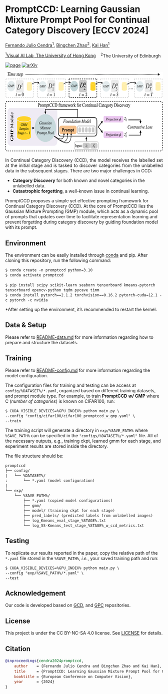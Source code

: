 # PromptCCD: Learning Gaussian Mixture Prompt Pool for Continual Category Discovery [ECCV 2024]

[Fernando Julio Cendra<sup>1</sup>](https://scholar.google.com/citations?user=cnChUoEAAAAJ&hl=en),
[Bingchen Zhao<sup>2</sup>](https://bzhao.me), 
[Kai Han<sup>1</sup>](https://www.kaihan.org/)

[<sup>1</sup>Visual AI Lab, The University of Hong Kong](https://visailab.github.io/)&nbsp;&nbsp;&nbsp;
<sup>2</sup>The University of Edinburgh

<a href="https://visual-ai.github.io/promptccd/"><img alt='page' src="https://img.shields.io/badge/Project-Website-blue"></a>
<a href="https://arxiv.org/abs/2407.19001"><img alt='arXiv' src="https://img.shields.io/badge/arXiv-2407.19001-b31b1b.svg"></a>

<center>
<img src="assets/teaser.png"  width="652" height="256">
</center>

<p align="justify">
In Continual Category Discovery (CCD), the model receives the labelled set at the initial stage and is tasked to discover categories from the unlabelled data in the subsequent stages. There are two major challenges in CCD:

- **Category Discovery** for both known and novel categories in the unlabelled data.
- **Catastrophic forgetting**, a well-known issue in continual learning.

PromptCCD proposes a simple yet effective prompting framework for Continual Category Discovery (CCD). 
At the core of PromptCCD lies the Gaussian Mixture Prompting (GMP) module, which acts as a dynamic pool of prompts that updates over time to facilitate representation learning and prevent forgetting during category discovery by guiding foundation model with its prompt.
</p>

## Environment
The environment can be easily installed through [conda](https://docs.conda.io/projects/miniconda/en/latest/) and pip. After cloning this repository, run the following command:
```shell
$ conda create -n promptccd python=3.10
$ conda activate promptccd

$ pip install scipy scikit-learn seaborn tensorboard kmeans-pytorch tensorboard opencv-python tqdm pycave timm
$ conda install pytorch==2.1.2 torchvision==0.16.2 pytorch-cuda=12.1 -c pytorch -c nvidia
```

*After setting up the environment, it’s recommended to restart the kernel.

## Data & Setup
Please refer to [README-data.md](doc/README-data.md) for more information regarding how to prepare and structure the datasets.


## Training
Please refer to [README-config.md](doc/README-config.md) for more information regarding the model configuration.

The configuration files for training and testing can be access at `config/%DATASET%/*.yaml`, organized based on different training datasets, and prompt module type.
For example, to train **PromptCCD** ***w/*** **GMP** where C (*number of categories*) is known on CIFAR100, run:
```shell
$ CUDA_VISIBLE_DEVICES=%GPU_INDEX% python main.py \
--config "config/cifar100/cifar100_promptccd_w_gmp.yaml" \
--train
```
 The training script will generate a directory in `exp/%SAVE_PATH%` where `%SAVE_PATH%` can be specified in the `"configs/%DATASET%/*.yaml"` file. 
 All of the necessary outputs, e.g., training ckpt, learned gmm for each stage, and experiment results are stored inside the directory. 
 
 The file structure should be:
```
promptccd
├── config/
|   └── %DATASET%/
:       └── *.yaml (model configuration)
|
└── exp/
    └── %SAVE PATH%/
        ├── *.yaml (copied model configurations)
        ├── gmm/
        ├── model/ (training ckpt for each stage)
        ├── pred_labels/ (predicted labels from unlabelled images)
        ├── log_Kmeans_eval_stage_%STAGE%.txt
        └── log_SS-Kmeans_test_stage_%STAGE%_w_ccd_metrics.txt
```

## Testing
To replicate our results reported in the paper, copy the relative path of the `*.yaml` file stored in the `%SAVE_PATH%`, *i.e.*,  your saved training path and run:

```shell
$ CUDA_VISIBLE_DEVICES=%GPU_INDEX% python main.py \
--config "exp/%SAVE_PATH%/*.yaml" \
--test
```


## Acknowledgement
Our code is developed based on [GCD](https://github.com/sgvaze/generalized-category-discovery), and [GPC](https://github.com/DTennant/GPC) repositories.

## License

This project is under the CC BY-NC-SA 4.0 license. See [LICENSE](https://creativecommons.org/licenses/by-nc-sa/4.0/) for details.

## Citation
```bibtex
@inproceedings{cendra2024promptccd,
    author    = {Fernando Julio Cendra and Bingchen Zhao and Kai Han},
    title     = {PromptCCD: Learning Gaussian Mixture Prompt Pool for Continual Category Discovery},
    booktitle = {European Conference on Computer Vision},
    year      = {2024}
}
```
